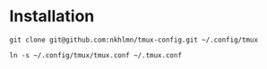 # Installation

`git clone git@github.com:nkhlmn/tmux-config.git ~/.config/tmux`

`ln -s ~/.config/tmux/tmux.conf ~/.tmux.conf`
